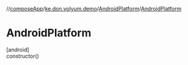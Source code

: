 //[composeApp](../../../index.md)/[ke.don.volyum.demo](../index.md)/[AndroidPlatform](index.md)/[AndroidPlatform](-android-platform.md)

# AndroidPlatform

[android]\
constructor()